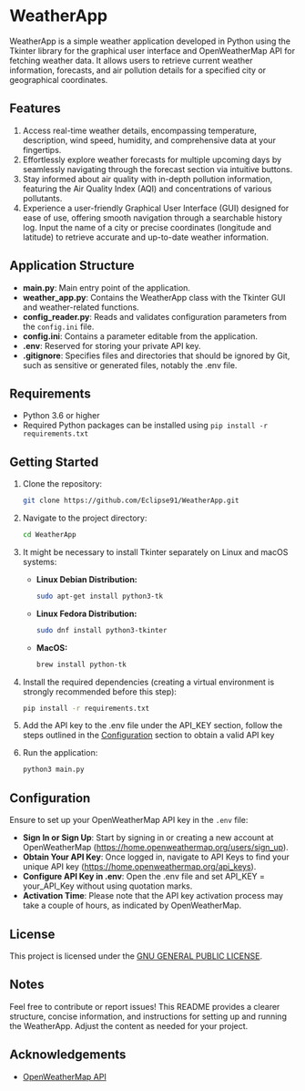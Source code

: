 # WeatherApp

WeatherApp is a simple weather application developed in Python using the Tkinter library for the graphical user interface and OpenWeatherMap API for fetching weather data. It allows users to retrieve current weather information, forecasts, and air pollution details for a specified city or geographical coordinates.

## Features

1. Access real-time weather details, encompassing temperature, description, wind speed, humidity, and comprehensive data at your fingertips.
2. Effortlessly explore weather forecasts for multiple upcoming days by seamlessly navigating through the forecast section via intuitive buttons.
3. Stay informed about air quality with in-depth pollution information, featuring the Air Quality Index (AQI) and concentrations of various pollutants.
4. Experience a user-friendly Graphical User Interface (GUI) designed for ease of use, offering smooth navigation through a searchable history log. Input the name of a city or precise coordinates (longitude and latitude) to retrieve accurate and up-to-date weather information.

## Application Structure

- **main.py**: Main entry point of the application.
- **weather_app.py**: Contains the WeatherApp class with the Tkinter GUI and weather-related functions.
- **config_reader.py**: Reads and validates configuration parameters from the `config.ini` file.
- **config.ini**: Contains a parameter editable from the application.
- **.env**: Reserved for storing your private API key.
- **.gitignore**: Specifies files and directories that should be ignored by Git, such as sensitive or generated files, notably the .env file.

## Requirements

- Python 3.6 or higher
- Required Python packages can be installed using `pip install -r requirements.txt`

## Getting Started

1. Clone the repository:

   ```bash
   git clone https://github.com/Eclipse91/WeatherApp.git
   ```

2. Navigate to the project directory:

   ```bash
   cd WeatherApp
   ```

3. It might be necessary to install Tkinter separately on Linux and macOS systems:

   - **Linux Debian Distribution:**
   
     ```bash
     sudo apt-get install python3-tk 
     ```

   - **Linux Fedora Distribution:**
   
     ```bash
     sudo dnf install python3-tkinter
     ```

   - **MacOS:**
   
     ```bash
     brew install python-tk
     ```

4. Install the required dependencies (creating a virtual environment is strongly recommended before this step):

   ```bash
   pip install -r requirements.txt
   ```

5. Add the API key to the .env file under the API_KEY section, follow the steps outlined in the [Configuration](#configuration) section to obtain a valid API key
   
6. Run the application:

   ```bash
   python3 main.py
   ```

## Configuration

Ensure to set up your OpenWeatherMap API key in the `.env` file:
- **Sign In or Sign Up**: Start by signing in or creating a new account at OpenWeatherMap (https://home.openweathermap.org/users/sign_up).
- **Obtain Your API Key**: Once logged in, navigate to API Keys to find your unique API key (https://home.openweathermap.org/api_keys).
- **Configure API Key in .env**: Open the .env file and set API_KEY = your_API_Key without using quotation marks.
- **Activation Time**: Please note that the API key activation process may take a couple of hours, as indicated by OpenWeatherMap.

## License

This project is licensed under the [GNU GENERAL PUBLIC LICENSE](LICENSE).

## Notes

Feel free to contribute or report issues!
This README provides a clearer structure, concise information, and instructions for setting up and running the WeatherApp. Adjust the content as needed for your project.

## Acknowledgements

- [OpenWeatherMap API](https://openweathermap.org/api)
